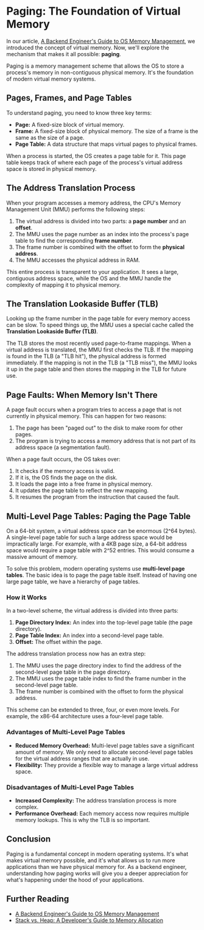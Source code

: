 # Paging: The Foundation of Virtual Memory

In our article, [A Backend Engineer's Guide to OS Memory Management](./OSMemoryManagement.md), we introduced the concept of virtual memory. Now, we'll explore the mechanism that makes it all possible: **paging**.

Paging is a memory management scheme that allows the OS to store a process's memory in non-contiguous physical memory. It's the foundation of modern virtual memory systems.

## Pages, Frames, and Page Tables

To understand paging, you need to know three key terms:

*   **Page:** A fixed-size block of virtual memory.
*   **Frame:** A fixed-size block of physical memory. The size of a frame is the same as the size of a page.
*   **Page Table:** A data structure that maps virtual pages to physical frames.

When a process is started, the OS creates a page table for it. This page table keeps track of where each page of the process's virtual address space is stored in physical memory.

## The Address Translation Process

When your program accesses a memory address, the CPU's Memory Management Unit (MMU) performs the following steps:

1.  The virtual address is divided into two parts: a **page number** and an **offset**.
2.  The MMU uses the page number as an index into the process's page table to find the corresponding **frame number**.
3.  The frame number is combined with the offset to form the **physical address**.
4.  The MMU accesses the physical address in RAM.

This entire process is transparent to your application. It sees a large, contiguous address space, while the OS and the MMU handle the complexity of mapping it to physical memory.

## The Translation Lookaside Buffer (TLB)

Looking up the frame number in the page table for every memory access can be slow. To speed things up, the MMU uses a special cache called the **Translation Lookaside Buffer (TLB)**.

The TLB stores the most recently used page-to-frame mappings. When a virtual address is translated, the MMU first checks the TLB. If the mapping is found in the TLB (a "TLB hit"), the physical address is formed immediately. If the mapping is not in the TLB (a "TLB miss"), the MMU looks it up in the page table and then stores the mapping in the TLB for future use.

## Page Faults: When Memory Isn't There

A page fault occurs when a program tries to access a page that is not currently in physical memory. This can happen for two reasons:

1.  The page has been "paged out" to the disk to make room for other pages.
2.  The program is trying to access a memory address that is not part of its address space (a segmentation fault).

When a page fault occurs, the OS takes over:

1.  It checks if the memory access is valid.
2.  If it is, the OS finds the page on the disk.
3.  It loads the page into a free frame in physical memory.
4.  It updates the page table to reflect the new mapping.
5.  It resumes the program from the instruction that caused the fault.

## Multi-Level Page Tables: Paging the Page Table

On a 64-bit system, a virtual address space can be enormous (2^64 bytes). A single-level page table for such a large address space would be impractically large. For example, with a 4KB page size, a 64-bit address space would require a page table with 2^52 entries. This would consume a massive amount of memory.

To solve this problem, modern operating systems use **multi-level page tables**. The basic idea is to page the page table itself. Instead of having one large page table, we have a hierarchy of page tables.

### How it Works

In a two-level scheme, the virtual address is divided into three parts:

1.  **Page Directory Index:** An index into the top-level page table (the page directory).
2.  **Page Table Index:** An index into a second-level page table.
3.  **Offset:** The offset within the page.

The address translation process now has an extra step:

1.  The MMU uses the page directory index to find the address of the second-level page table in the page directory.
2.  The MMU uses the page table index to find the frame number in the second-level page table.
3.  The frame number is combined with the offset to form the physical address.

This scheme can be extended to three, four, or even more levels. For example, the x86-64 architecture uses a four-level page table.

### Advantages of Multi-Level Page Tables

*   **Reduced Memory Overhead:** Multi-level page tables save a significant amount of memory. We only need to allocate second-level page tables for the virtual address ranges that are actually in use.
*   **Flexibility:** They provide a flexible way to manage a large virtual address space.

### Disadvantages of Multi-Level Page Tables

*   **Increased Complexity:** The address translation process is more complex.
*   **Performance Overhead:** Each memory access now requires multiple memory lookups. This is why the TLB is so important.


## Conclusion

Paging is a fundamental concept in modern operating systems. It's what makes virtual memory possible, and it's what allows us to run more applications than we have physical memory for. As a backend engineer, understanding how paging works will give you a deeper appreciation for what's happening under the hood of your applications.

## Further Reading

*   [A Backend Engineer's Guide to OS Memory Management](./OSMemoryManagement.md)
*   [Stack vs. Heap: A Developer's Guide to Memory Allocation](./StackAndHeap.md)
